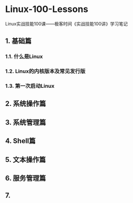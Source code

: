 # Linux-100-Lessons
Linux实战技能100课——极客时间《实战技能100讲》学习笔记

## 1. 基础篇
### 1.1. 什么是Linux
### 1.2. Linux的内核版本及常见发行版
### 1.3. 第一次启动Linux

## 2. 系统操作篇

## 3. 系统管理篇

## 4. Shell篇

## 5. 文本操作篇

## 6. 服务管理篇

## 7. 
